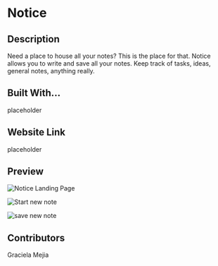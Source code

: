 # Notice

## Description

Need a place to house all your notes? This is the place for that. Notice allows you to write and save all your notes. Keep track of tasks, ideas, general notes, anything really.

## Built With...

placeholder

## Website Link

placeholder

## Preview

![Notice Landing Page](https://user-images.githubusercontent.com/108241017/194727554-dda725f5-eefb-4d36-b9cb-4c0139a4fed8.png)

![Start new note](https://user-images.githubusercontent.com/108241017/194727556-35c8206f-a8fe-4abf-851b-1a6e29a4b02e.png)

![save new note](https://user-images.githubusercontent.com/108241017/194727558-9717d26f-8b2f-4fac-a94a-9b0d2f4abf8a.png)


## Contributors

Graciela Mejia
